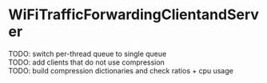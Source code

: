 # WiFiTrafficForwardingClientandServer
TODO: switch per-thread queue to single queue  
TODO: add clients that do not use compression  
TODO: build compression dictionaries and check ratios + cpu usage  